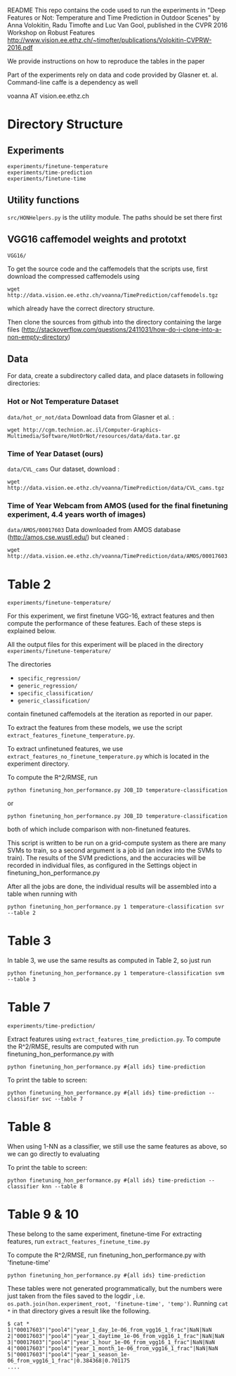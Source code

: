 README
This repo contains the code used to run the experiments in "Deep Features or Not: Temperature and Time Prediction in Outdoor Scenes" by Anna Volokitin, Radu Timofte and Luc Van Gool, published in the CVPR 2016 Workshop on Robust Features
http://www.vision.ee.ethz.ch/~timofter/publications/Volokitin-CVPRW-2016.pdf

We provide instructions on how to reproduce the tables in the paper

Part of the experiments rely on data and code provided by Glasner et. al.
Command-line caffe is a dependency as well

voanna AT vision.ee.ethz.ch

# Directory Structure
## Experiments
```
experiments/finetune-temperature
experiments/time-prediction
experiments/finetune-time
```

## Utility functions
`src/HONHelpers.py` is the utility module.  The paths should be set there first

## VGG16 caffemodel weights and prototxt
`VGG16/`

To get the source code and the caffemodels that the scripts use, first download the compressed caffemodels using
```
wget http://data.vision.ee.ethz.ch/voanna/TimePrediction/caffemodels.tgz
```
which already have the correct directory structure.

Then clone the sources from github into the directory containing the large files
(http://stackoverflow.com/questions/2411031/how-do-i-clone-into-a-non-empty-directory)

## Data
For data, create a subdirectory called data, and place datasets in following directories:

### Hot or Not Temperature Dataset
`data/hot_or_not/data`
Download data from Glasner et al. :
```
wget http://cgm.technion.ac.il/Computer-Graphics-Multimedia/Software/HotOrNot/resources/data/data.tar.gz
```

### Time of Year Dataset (ours)
`data/CVL_cams`
Our dataset, download :
```
wget http://data.vision.ee.ethz.ch/voanna/TimePrediction/data/CVL_cams.tgz
```

### Time of Year Webcam from AMOS (used for the final finetuning experiment, 4.4 years worth of images)
`data/AMOS/00017603` 
Data downloaded from AMOS database (http://amos.cse.wustl.edu/) but cleaned :
```
wget http://data.vision.ee.ethz.ch/voanna/TimePrediction/data/AMOS/00017603.tgz
```

# Table 2
`experiments/finetune-temperature/`

For this experiment, we first finetune VGG-16, extract features and then compute the performance of these features.  Each of these steps is explained below.

All the output files for this experiment will be placed in the directory `experiments/finetune-temperature/`

The directories
*	`specific_regression/`
*	`generic_regression/`
*	`specific_classification/`
*	`generic_classification/`

contain finetuned caffemodels at the iteration as reported in our paper.

To extract the features from these models, we use the script `extract_features_finetune_temperature.py`.

To extract unfinetuned features,  we use `extract_features_no_finetune_temperature.py` which is located in the experiment directory.

To compute the R^2/RMSE, run 
```
python finetuning_hon_performance.py JOB_ID temperature-classification
```
or
```
python finetuning_hon_performance.py JOB_ID temperature-classification
```
both of which include comparison with non-finetuned features.

This script is written to be run on a grid-compute system as there are many SVMs to train, so a second argument is a job id (an index into the SVMs to train).  The results of the SVM predictions, and the accuracies will be recorded in individual files, as configured in the Settings object in finetuning_hon_performance.py

After all the jobs are done, the individual results will be assembled into a table when running with 
```
python finetuning_hon_performance.py 1 temperature-classification svr --table 2
```

# Table 3
In table 3, we use the same results as computed in Table 2, so just run 
```
python finetuning_hon_performance.py 1 temperature-classification svm --table 3
```

# Table 7
`experiments/time-prediction/`

Extract features using `extract_features_time_prediction.py`.
To compute the R^2/RMSE, results are computed with run finetuning_hon_performance.py with 
```
python finetuning_hon_performance.py #{all ids} time-prediction 
```

To print the table to screen:
```
python finetuning_hon_performance.py #{all ids} time-prediction --classifier svc --table 7
```

# Table 8
When using 1-NN as a classifier, we still use the same features as above, so we can go directly to evaluating

To print the table to screen:
```
python finetuning_hon_performance.py #{all ids} time-prediction --classifier knn --table 8
```

# Table 9 & 10	
These belong to the same experiment, finetune-time
For extracting features, run `extract_features_finetune_time.py`

To compute the R^2/RMSE, run finetuning_hon_performance.py with 'finetune-time'
```
python finetuning_hon_performance.py #{all ids} time-prediction 
```

These tables were not generated programmatically, but the numbers were just taken from the files saved to the logdir , i.e. `os.path.join(hon.experiment_root, 'finetune-time', 'temp')`.
Running `cat *` in that directory gives a result like the following.

```
$ cat *
1|"00017603"|"pool4"|"year_1_day_1e-06_from_vgg16_1_frac"|NaN|NaN
2|"00017603"|"pool4"|"year_1_daytime_1e-06_from_vgg16_1_frac"|NaN|NaN
3|"00017603"|"pool4"|"year_1_hour_1e-06_from_vgg16_1_frac"|NaN|NaN
4|"00017603"|"pool4"|"year_1_month_1e-06_from_vgg16_1_frac"|NaN|NaN
5|"00017603"|"pool4"|"year_1_season_1e-06_from_vgg16_1_frac"|0.384368|0.701175
....
```
